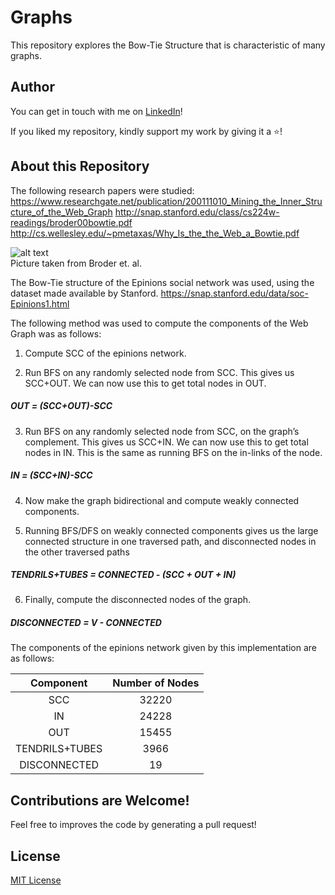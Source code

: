# Graphs
This repository explores the Bow-Tie Structure that is characteristic of many graphs. 


## Author
You can get in touch with me on <a class="btn-linkedin" href="https://www.linkedin.com/in/ibrahim-zfr/">LinkedIn</a>!

If you liked my repository, kindly support my work by giving it a ⭐!


## About this Repository
The following research papers were studied:
https://www.researchgate.net/publication/200111010_Mining_the_Inner_Structure_of_the_Web_Graph
http://snap.stanford.edu/class/cs224w-readings/broder00bowtie.pdf
http://cs.wellesley.edu/~pmetaxas/Why_Is_the_the_Web_a_Bowtie.pdf


![alt text](https://github.com/ibrahimzafar/Graphs/blob/master/bowtie.PNG "Bow Tie Structure") <br>
Picture taken from Broder et. al.

The Bow-Tie structure of the Epinions social network was used, using the dataset made available by Stanford. 
https://snap.stanford.edu/data/soc-Epinions1.html



The following method was used to compute the components of the Web Graph was as follows: 
1) Compute SCC of the epinions network. 

2) Run BFS on any randomly selected node from SCC. This gives us SCC+OUT. We can now use this to get total nodes in OUT.<br>
##### OUT = (SCC+OUT)-SCC

3) Run BFS on any randomly selected node from SCC, on the graph’s complement. This gives us SCC+IN. We can now use this to get total nodes in IN. This is the same as running BFS on the in-links of the node.<br>
##### IN = (SCC+IN)-SCC

4) Now make the graph bidirectional and compute weakly connected components. <br>

5) Running BFS/DFS on weakly connected components gives us the large connected structure in one traversed path, and disconnected nodes in the other traversed paths <br>
##### TENDRILS+TUBES = CONNECTED - (SCC + OUT + IN)

6) Finally, compute the disconnected nodes of the graph. <br>
##### DISCONNECTED = V - CONNECTED <br>



The components of the epinions network given by this implementation are as follows:<br>


|   Component    |   Number of Nodes   |
|:-----------:|:----------:|
|SCC          |32220       |
|IN           |24228       |
|OUT          |    15455   |
|TENDRILS+TUBES|3966        |
|DISCONNECTED | 19         |

## Contributions are Welcome!
Feel free to improves the code by generating a pull request!<br>


## License
[MIT License](https://github.com/ibrahimzafar/Graphs/blob/master/LICENSE.md)



